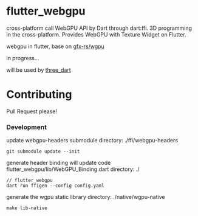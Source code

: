# flutter_webgpu
cross-platform call WebGPU API by Dart through dart:ffi. 3D programming in the cross-platform.  Provides WebGPU with Texture Widget on Flutter. 

webgpu in flutter, base on [gfx-rs/wgpu](https://github.com/gfx-rs/wgpu)

in progress...


will be used by [three_dart](https://github.com/wasabia/three_dart)


# Contributing

Pull Request please!


### Development

update webgpu-headers submodule
directory: ./ffi/webgpu-headers

```
git submodule update --init
```


generate header binding
will update code flutter_webgpu/lib/WebGPU_Binding.dart
directory: ./

```
// flutter_webgpu
dart run ffigen --config config.yaml
```


generate the wgpu static library
directory: ./native/wgpu-native

```
make lib-native
```




